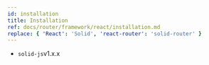 ```yaml
---
id: installation
title: Installation
ref: docs/router/framework/react/installation.md
replace: { 'React': 'Solid', 'react-router': 'solid-router' }
---
```


[//]: # 'Requirements'

- `solid-js`v1.x.x

[//]: # 'Requirements'
